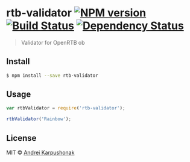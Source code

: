# rtb-validator [![NPM version][npm-image]][npm-url] [![Build Status][travis-image]][travis-url] [![Dependency Status][daviddm-image]][daviddm-url]
> Validator for OpenRTB ob


## Install

```sh
$ npm install --save rtb-validator
```


## Usage

```js
var rtbValidator = require('rtb-validator');

rtbValidator('Rainbow');
```

## License

MIT © [Andrei Karpushonak]()


[npm-image]: https://badge.fury.io/js/rtb-validator.svg
[npm-url]: https://npmjs.org/package/rtb-validator
[travis-image]: https://travis-ci.org/miktam/rtb-validator.svg?branch=master
[travis-url]: https://travis-ci.org/miktam/rtb-validator
[daviddm-image]: https://david-dm.org/miktam/rtb-validator.svg?theme=shields.io
[daviddm-url]: https://david-dm.org/miktam/rtb-validator
